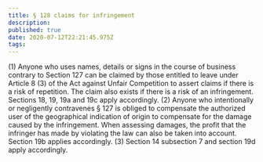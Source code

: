 ```yaml
---
title: § 128 claims for infringement 
description: 
published: true
date: 2020-07-12T22:21:45.975Z
tags: 
---
```


(1) Anyone who uses names, details or signs in the course of business contrary to Section 127 can be claimed by those entitled to leave under Article 8 (3) of the Act against Unfair Competition to assert claims if there is a risk of repetition. The claim also exists if there is a risk of an infringement. Sections 18, 19, 19a and 19c apply accordingly.
(2) Anyone who intentionally or negligently contravenes § 127 is obliged to compensate the authorized user of the geographical indication of origin to compensate for the damage caused by the infringement. When assessing damages, the profit that the infringer has made by violating the law can also be taken into account. Section 19b applies accordingly.
(3) Section 14 subsection 7 and section 19d apply accordingly.